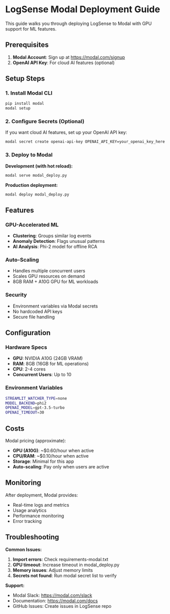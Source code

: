 # LogSense Modal Deployment Guide

This guide walks you through deploying LogSense to Modal with GPU support for ML features.

## Prerequisites

1. **Modal Account**: Sign up at https://modal.com/signup
2. **OpenAI API Key**: For cloud AI features (optional)

## Setup Steps

### 1. Install Modal CLI
```bash
pip install modal
modal setup
```

### 2. Configure Secrets (Optional)
If you want cloud AI features, set up your OpenAI API key:
```bash
modal secret create openai-api-key OPENAI_API_KEY=your_openai_key_here
```

### 3. Deploy to Modal

**Development (with hot reload):**
```bash
modal serve modal_deploy.py
```

**Production deployment:**
```bash
modal deploy modal_deploy.py
```

## Features

### GPU-Accelerated ML
- **Clustering**: Groups similar log events
- **Anomaly Detection**: Flags unusual patterns
- **AI Analysis**: Phi-2 model for offline RCA

### Auto-Scaling
- Handles multiple concurrent users
- Scales GPU resources on demand
- 8GB RAM + A10G GPU for ML workloads

### Security
- Environment variables via Modal secrets
- No hardcoded API keys
- Secure file handling

## Configuration

### Hardware Specs
- **GPU**: NVIDIA A10G (24GB VRAM)
- **RAM**: 8GB (16GB for ML operations)
- **CPU**: 2-4 cores
- **Concurrent Users**: Up to 10

### Environment Variables
```bash
STREAMLIT_WATCHER_TYPE=none
MODEL_BACKEND=phi2
OPENAI_MODEL=gpt-3.5-turbo
OPENAI_TIMEOUT=30
```

## Costs

Modal pricing (approximate):
- **GPU (A10G)**: ~$0.60/hour when active
- **CPU/RAM**: ~$0.10/hour when active
- **Storage**: Minimal for this app
- **Auto-scaling**: Pay only when users are active

## Monitoring

After deployment, Modal provides:
- Real-time logs and metrics
- Usage analytics
- Performance monitoring
- Error tracking

## Troubleshooting

**Common Issues:**
1. **Import errors**: Check requirements-modal.txt
2. **GPU timeout**: Increase timeout in modal_deploy.py
3. **Memory issues**: Adjust memory limits
4. **Secrets not found**: Run modal secret list to verify

**Support:**
- Modal Slack: https://modal.com/slack
- Documentation: https://modal.com/docs
- GitHub Issues: Create issues in LogSense repo
